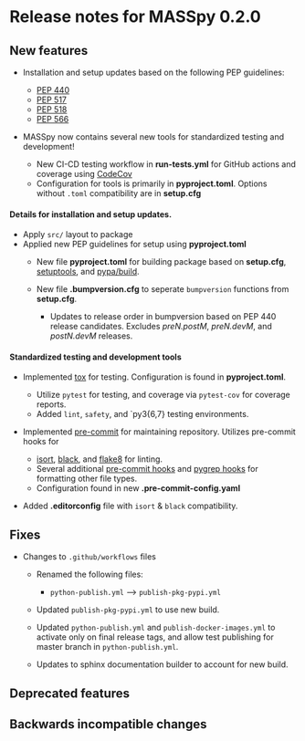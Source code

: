 # Release notes for MASSpy 0.2.0

## New features

* Installation and setup updates based on the following PEP guidelines:

    - [PEP 440](https://www.python.org/dev/peps/pep-0440/)
    - [PEP 517](https://www.python.org/dev/peps/pep-0517/)
    - [PEP 518](https://www.python.org/dev/peps/pep-0518/)
    - [PEP 566](https://www.python.org/dev/peps/pep-0566/)

* MASSpy now contains several new tools for standardized testing and development!

    - New CI-CD testing workflow in **run-tests.yml** for GitHub actions and
      coverage using [CodeCov](https://codecov.io/)
    - Configuration for tools is primarily in **pyproject.toml**. Options without
      `.toml` compatibility are in **setup.cfg**

#### Details for installation and setup updates.
* Apply `src/` layout to package
* Applied new PEP guidelines for setup using **pyproject.toml**
    - New file **pyproject.toml** for building package based on **setup.cfg**,
      [setuptools](https://setuptools.readthedocs.io/en/latest/setuptools.html),
      and [pypa/build](https://github.com/pypa/build).
    - New file **.bumpversion.cfg** to seperate `bumpversion` functions from **setup.cfg**.

        * Updates to release order in bumpversion based on PEP 440 release candidates.
          Excludes *preN.postM*, *preN.devM*, and *postN.devM* releases.

#### Standardized testing and development tools
* Implemented [tox](https://tox.readthedocs.io/en/latest/) for testing. Configuration is found in **pyproject.toml**.

    - Utilize `pytest` for testing, and coverage via `pytest-cov` for coverage reports.
    - Added `lint`, `safety`, and `py3{6,7} testing environments.

* Implemented [pre-commit](https://pre-commit.com/) for maintaining repository. Utilizes pre-commit hooks for

    - [isort](https://github.com/PyCQA/isort), [black](https://black.readthedocs.io/en/stable/), and [flake8](https://flake8.pycqa.org/en/3.8.4/) for linting.
    - Several additional [pre-commit hooks](https://github.com/pre-commit/pre-commit-hooks) and [pygrep hooks](https://github.com/pre-commit/pygrep-hooks)
      for formatting other file types.
    - Configuration found in new **.pre-commit-config.yaml**

* Added **.editorconfig** file with `isort` & `black` compatibility.

## Fixes

* Changes to `.github/workflows` files

    - Renamed the following files:

        * `python-publish.yml` --> `publish-pkg-pypi.yml`

    - Updated `publish-pkg-pypi.yml` to use new build.
    - Updated `python-publish.yml` and `publish-docker-images.yml` to activate only on final release tags, and allow test publishing for master branch in `python-publish.yml`.
    - Updates to sphinx documentation builder to account for new build.



## Deprecated features

## Backwards incompatible changes
